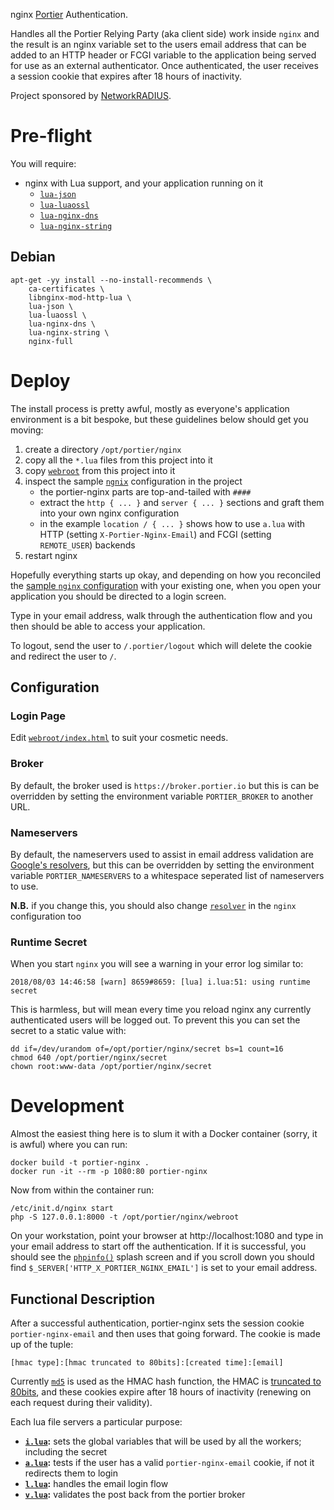 nginx [Portier](https://portier.github.io/) Authentication.

Handles all the Portier Relying Party (aka client side) work inside `nginx` and the result is an nginx variable set to the users email address that can be added to an HTTP header or FCGI variable to the application being served for use as an external authenticator.  Once authenticated, the user receives a session cookie that expires after 18 hours of inactivity.

Project sponsored by [NetworkRADIUS](https://networkradius.com/).

# Pre-flight

You will require:

 * nginx with Lua support, and your application running on it
     * [`lua-json`](https://github.com/harningt/luajson)
     * [`lua-luaossl`](http://25thandclement.com/~william/projects/luaossl.html)
     * [`lua-nginx-dns`](https://github.com/openresty/lua-resty-dns)
     * [`lua-nginx-string`](https://github.com/openresty/lua-resty-string)

## Debian

    apt-get -yy install --no-install-recommends \
    	ca-certificates \
    	libnginx-mod-http-lua \
    	lua-json \
    	lua-luaossl \
    	lua-nginx-dns \
    	lua-nginx-string \
    	nginx-full

# Deploy

The install process is pretty awful, mostly as everyone's application environment is a bit bespoke, but these guidelines below should get you moving:

 1. create a directory `/opt/portier/nginx`
 1. copy all the `*.lua` files from this project into it
 1. copy [`webroot`](webroot) from this project into it
 1. inspect the sample [`ngnix`](nginx) configuration in the project
     * the portier-nginx parts are top-and-tailed with `####`
     * extract the `http { ... }` and `server { ... }` sections and graft them into your own nginx configuration
     * in the example `location / { ... }` shows how to use `a.lua` with HTTP (setting `X-Portier-Nginx-Email`) and FCGI (setting `REMOTE_USER`) backends
 1. restart nginx

Hopefully everything starts up okay, and depending on how you reconciled the [sample `nginx` configuration](nginx) with your existing one, when you open your application you should be directed to a login screen.

Type in your email address, walk through the authentication flow and you then should be able to access your application.

To logout, send the user to `/.portier/logout` which will delete the cookie and redirect the user to `/`.

## Configuration

### Login Page

Edit [`webroot/index.html`](webroot/index.html) to suit your cosmetic needs.

### Broker

By default, the broker used is `https://broker.portier.io` but this is can be overridden by setting the environment variable `PORTIER_BROKER` to another URL.

### Nameservers

By default, the nameservers used to assist in email address validation are [Google's resolvers](https://developers.google.com/speed/public-dns/), but this can be overridden by setting the environment variable `PORTIER_NAMESERVERS` to a whitespace seperated list of nameservers to use.

**N.B.** if you change this, you should also change [`resolver`](http://nginx.org/en/docs/http/ngx_http_core_module.html#resolver) in the `nginx` configuration too

### Runtime Secret

When you start `nginx` you will see a warning in your error log similar to:

    2018/08/03 14:46:58 [warn] 8659#8659: [lua] i.lua:51: using runtime secret

This is harmless, but will mean every time you reload nginx any currently authenticated users will be logged out.  To prevent this you can set the secret to a static value with:

    dd if=/dev/urandom of=/opt/portier/nginx/secret bs=1 count=16
    chmod 640 /opt/portier/nginx/secret
    chown root:www-data /opt/portier/nginx/secret

# Development

Almost the easiest thing here is to slum it with a Docker container (sorry, it is awful) where you can run:

    docker build -t portier-nginx .
    docker run -it --rm -p 1080:80 portier-nginx

Now from within the container run:

    /etc/init.d/nginx start
    php -S 127.0.0.1:8000 -t /opt/portier/nginx/webroot

On your workstation, point your browser at http://localhost:1080 and type in your email address to start off the authentication.  If it is successful, you should see the [`phpinfo()`](https://secure.php.net/manual/en/function.phpinfo.php) splash screen and if you scroll down you should find `$_SERVER['HTTP_X_PORTIER_NGINX_EMAIL']` is set to your email address.

## Functional Description

After a successful authentication, portier-nginx sets the session cookie `portier-nginx-email` and then uses that going forward.  The cookie is made up of the tuple:

    [hmac type]:[hmac truncated to 80bits]:[created time]:[email]

Currently [`md5`](https://tools.ietf.org/html/rfc6151#section-2.3) is used as the HMAC hash function, the HMAC is [truncated to 80bits](https://tools.ietf.org/html/rfc2104#section-5), and these cookies expire after 18 hours of inactivity (renewing on each request during their validity).

Each lua file servers a particular purpose:

 * **[`i.lua`](i.lua):** sets the global variables that will be used by all the workers; including the secret
 * **[`a.lua`](a.lua):** tests if the user has a valid `portier-nginx-email` cookie, if not it redirects them to login
 * **[`l.lua`](l.lua):** handles the email login flow
 * **[`v.lua`](v.lua):** validates the post back from the portier broker
